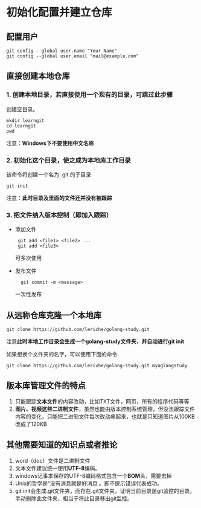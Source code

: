 # 初始化配置并建立仓库

## 配置用户

    git config --global user.name "Your Name"
    git config --global user.email "mail@example.com"

## 直接创建本地仓库

### 1. 创建本地目录，若直接使用一个现有的目录，可跳过此步骤

创建空目录。

    mkdir learngit
    cd learngit
    pwd  
 注意：**Windows下不要使用中文名称**

### 2. 初始化这个目录，使之成为本地库工作目录

该命令将创建一个名为 .git 的子目录

    git init

注意：**此时目录及里面的文件还并没有被跟踪**

### 3. 把文件纳入版本控制（即加入跟踪）

- 添加文件  

       git add <file1> <file2> ...
       git add <file3>
    可多次使用

- 发布文件

        git commit -m <message>
    一次性发布

## 从远称仓库克隆一个本地库

    git clone https://github.com/lerixhe/golang-study.git
注意**此时本地工作目录会生成一个golang-study文件夹，并自动进行git init**

如果想换个文件夹的名字，可以使用下面的命令

    git clone https://github.com/lerixhe/golang-study.git myaglangstudy

## 版本库管理文件的特点

1. 只能跟踪**文本文件**的内容改动，比如TXT文件，网页，所有的程序代码等等
2. **图片、视频这些二进制文件**，虽然也能由版本控制系统管理，但没法跟踪文件内容的变化，只能把二进制文件每次改动串起来，也就是只知道图片从100KB改成了120KB

## 其他需要知道的知识点或者推论

1. word（doc）文件是二进制文件
2. 文本文件建议统一使用**UTF-8**编码。
3. windows记事本保存的UTF-8编码格式包含一个**BOM**头，需要去掉
4. Unix的哲学是“没有消息就是好消息 。即不提示错误代表成功。
5. git init会生成.git文件夹，而存在.git文件夹，证明当前目录是git监控的目录。手动删除此文件夹，相当于将此目录移出git监控。